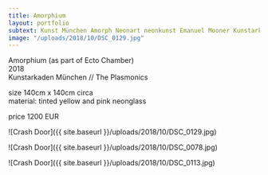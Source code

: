```yaml
---
title: Amorphium
layout: portfolio
subtext: Kunst München Amorph Neonart neonkunst Emanuel Mooner Kunstarkaden Plasmonics
image: "/uploads/2018/10/DSC_0129.jpg"
---
```


Amorphium (as part of Ecto Chamber)  
2018  
Kunstarkaden München // The Plasmonics

size 140cm x 140cm circa  
material: tinted yellow and pink neonglass

price 1200 EUR

![Crash Door]({{ site.baseurl }}/uploads/2018/10/DSC_0129.jpg)

![Crash Door]({{ site.baseurl }}/uploads/2018/10/DSC_0078.jpg)

![Crash Door]({{ site.baseurl }}/uploads/2018/10/DSC_0113.jpg)